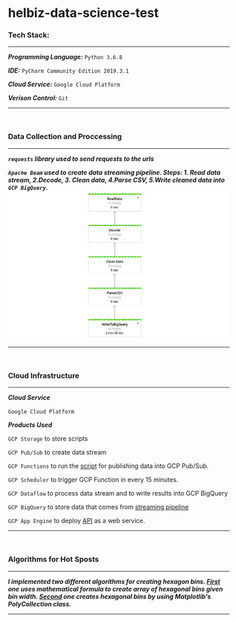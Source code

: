 # helbiz-data-science-test

### Tech Stack:
******
***Programming Language:*** `Python 3.6.8`

***IDE:*** `PyCharm Community Edition 2019.3.1`

***Cloud Service:*** `Google Cloud Platform`

***Verison Control:*** `Git`
******
<br/>

### Data Collection and Proccessing
******
***`requests` library used to send requests to the urls***

***`Apache Beam` used to create data streaming pipeline. Steps: 1. Read data stream, 2.Decode, 3. Clean data, 4.Parse CSV, 5.Write cleaned data into `GCP BigQuery`.***<br/>
![](screenshots/pipeline.png)<br/>
******
<br/>

### Cloud Infrastructure
******
***Cloud Service***
 
`Google Cloud Platform`

***Products Used***

`GCP Storage` to store scripts

`GCP Pub/Sub` to create data stream

`GCP Functions` to run the [script](publish.py) for publishing data into GCP Pub/Sub.

`GCP Scheduler` to trigger GCP Function in every 15 minutes.

`GCP Dataflow` to process data stream and to write results into GCP BigQuery

`GCP BigQuery` to store data that comes from [streaming pipeline](pipeline_stream.py)

`GCP App Engine` to deploy [API](https://real-time-gbfs-feeds.appspot.com/) as a web service.
******
<br/>

### Algorithms for Hot Sposts
******
***I implemented two different algorithms for creating hexagon bins. [First]() one uses mathematical formula to create array of hexagonal bins given bin width. [Second]() one creates hexagonal bins by using Matplotlib's PolyCollection class.***
******